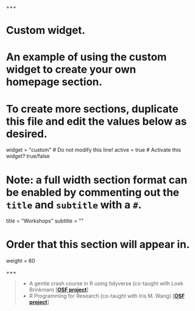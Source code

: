 +++
# Custom widget.
# An example of using the custom widget to create your own homepage section.
# To create more sections, duplicate this file and edit the values below as desired.
widget = "custom"  # Do not modify this line!
active = true  # Activate this widget? true/false

# Note: a full width section format can be enabled by commenting out the `title` and `subtitle` with a `#`.
title = "Workshops"
subtitle = ""

# Order that this section will appear in.
weight = 60

+++

> * A gentle crash course in R using tidyverse (co-taught with Loek Brinkman) [[**OSF project**](https://osf.io/69gub)]
> * R Programming for Research (co-taught with Iris M. Wang) [[**OSF project**](https://osf.io/xj7cq/)]
